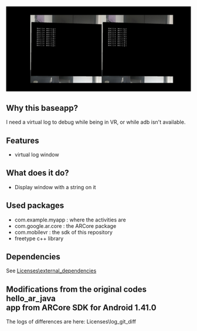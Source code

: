 ![screenshot](/screenshots/virtual_log_screenshot.jpg)

## Why this baseapp?
I need a virtual log to debug while being in VR, or while adb isn't available.<br>

## Features
- virtual log window

## What does it do?
- Display window with a string on it

## Used packages
- com.example.myapp : where the activities are
- com.google.ar.core : the ARCore package
- com.mobilevr : the sdk of this repository
- freetype c++ library

## Dependencies
See [Licenses\external_dependencies](Licenses/external_licenses)

## Modifications from the original codes hello_ar_java<br>app from ARCore SDK for Android 1.41.0
The logs of differences are here:
Licenses\log_git_diff